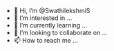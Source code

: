 - 👋 Hi, I’m @SwathilekshmiS
- 👀 I’m interested in ...
- 🌱 I’m currently learning ...
- 💞️ I’m looking to collaborate on ...
- 📫 How to reach me ...

<!---
SwathilekshmiS/SwathilekshmiS is a ✨ special ✨ repository because its `README.md` (this file) appears on your GitHub profile.
You can click the Preview link to take a look at your changes.
--->
